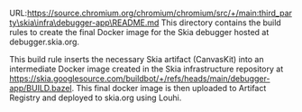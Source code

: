URL:https://source.chromium.org/chromium/chromium/src/+/main:third_party\skia\infra\debugger-app\README.md
This directory contains the build rules to create the final Docker image for
the Skia debugger hosted at debugger.skia.org.

This build rule inserts the necessary Skia artifact (CanvasKit) into an
intermediate Docker image created in the Skia infrastructure repository at
https://skia.googlesource.com/buildbot/+/refs/heads/main/debugger-app/BUILD.bazel.
This final docker image is then uploaded to Artifact Registry and deployed to skia.org using Louhi.